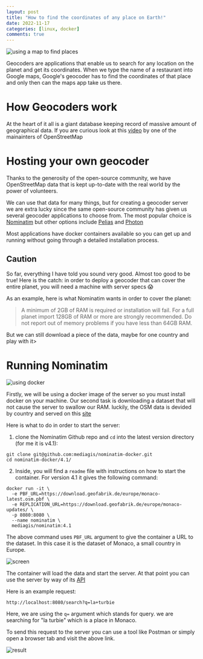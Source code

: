 ```yaml
---
layout: post
title: "How to find the coordinates of any place on Earth!"
date: 2022-11-17
categories: [linux, docker]
comments: true
---
```


![using a map to find places](./map.jpg "using a map to find places")

Geocoders are applications that enable us to search for any location on the planet and get its coordinates.
When we type the name of a restaurant into Google maps, Google's geocoder has to find the coordinates of that place and only then can the maps app take us there.

# How Geocoders work

At the heart of it all is a giant database keeping record of massive amount of geographical data. If you are curious look at this [video](https://www.youtube.com/watch?v=Q4zgDWY8ng0) by one of the mainainters of OpenStreetMap

# Hosting your own geocoder

Thanks to the generosity of the open-source community, we have OpenStreetMap data that is kept up-to-date with the real world by the power of volunteers.

We can use that data for many things, but for creating a geocoder server we are extra lucky since the same open-source community has given us several geocoder applications to choose from. The most popular choice is [Nominatim](https://github.com/osm-search/Nominatim) but other options include [Pelias](https://github.com/pelias/pelias) and [Photon](https://github.com/komoot/photon)

Most applications have docker containers available so you can get up and running without going through a detailed installation process.

## Caution

So far, everything I have told you sound very good. Almost too good to be true! Here is the catch: in order to deploy a geocoder that can cover the entire planet, you will need a machine with server specs 😱

As an example, here is what Nominatim wants in order to cover the planet:

> A minimum of 2GB of RAM is required or installation will fail. For a full planet import 128GB of RAM or more are strongly recommended. Do not report out of memory problems if you have less than 64GB RAM.

But we can still download a piece of the data, maybe for one country and play with it>

# Running Nominatim

![using docker](./docker.png "using docker")

Firstly, we will be using a docker image of the server so you must install docker on your machine.
Our second task is downloading a dataset that will not cause the server to swallow our RAM. luckily, the OSM data is devided by country and served on this [site](http://download.geofabrik.de/)

Here is what to do in order to start the server:

1. clone the Nominatim Github repo and `cd` into the latest version directory (for me it is v4.1):

```
git clone git@github.com:mediagis/nominatim-docker.git
cd nominatim-docker/4.1/
```

2. Inside, you will find a `readme` file with instructions on how to start the container. For version 4.1 it gives the following command:

```
docker run -it \
  -e PBF_URL=https://download.geofabrik.de/europe/monaco-latest.osm.pbf \
  -e REPLICATION_URL=https://download.geofabrik.de/europe/monaco-updates/ \
  -p 8080:8080 \
  --name nominatim \
  mediagis/nominatim:4.1
```

The above command uses `PBF_URL` argument to give the container a URL to the dataset. In this case it is the dataset of Monaco, a small country in Europe.

![](shell.png "screen")

The container will load the data and start the server. At that point you can use the server by way of its [API](https://nominatim.org/release-docs/latest/api/Overview/)

Here is an example request:

```
http://localhost:8080/search?q=la+turbie
```

Here, we are using the `q=` argument which stands for query. we are searching for "la turbie" which is a place in Monaco.

To send this request to the server you can use a tool like Postman or simply open a browser tab and visit the above link.

![](response.png "result")
